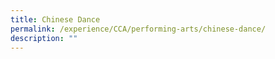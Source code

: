 ```yaml
---
title: Chinese Dance
permalink: /experience/CCA/performing-arts/chinese-dance/
description: ""
---
```

